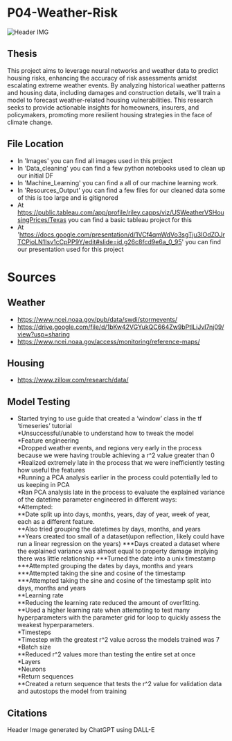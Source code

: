 # P04-Weather-Risk
![Header IMG](Images/DALL·E_Weather_Risk.jpg)

## Thesis
This project aims to leverage neural networks and weather data to predict housing risks, enhancing the accuracy of risk assessments amidst escalating extreme weather events. By analyzing historical weather patterns and housing data, including damages and construction details, we'll train a model to forecast weather-related housing vulnerabilities. This research seeks to provide actionable insights for homeowners, insurers, and policymakers, promoting more resilient housing strategies in the face of climate change.

## File Location
- In 'Images' you can find all images used in this project
- In 'Data_cleaning' you can find a few python notebooks used to clean up our initial DF
- In 'Machine_Learning' you can find a all of our machine learning work.
- In 'Resources_Output' you can find a few files for our cleaned data some of this is too large and is gitignored
- At https://public.tableau.com/app/profile/riley.capps/viz/USWeatherVSHousingPrices/Texas you can find a basic tableau project for this
- At 'https://docs.google.com/presentation/d/1VCf4qmWdVo3sgTju3IOdZOJrTCPjoLN1Isv1cCpPP9Y/edit#slide=id.g26c8fcd9e6a_0_95' you can find our presentation used for this project


# Sources
## Weather
- https://www.ncei.noaa.gov/pub/data/swdi/stormevents/
- https://drive.google.com/file/d/1bKw42VGYukQC664Zw9bPtlLiJvI7nj09/view?usp=sharing
- https://www.ncei.noaa.gov/access/monitoring/reference-maps/

## Housing
- https://www.zillow.com/research/data/	

## Model Testing
* Started trying to use guide that created a ‘window’ class in the tf ‘timeseries’ tutorial  
	*Unsuccessful/unable to understand how to tweak the model  
*Feature engineering  
	*Dropped weather events, and regions very early in the process because we were having trouble achieving a r^2 value greater than 0  
	*Realized extremely late in the process that we were inefficiently testing how useful the features  
	*Running a PCA analysis earlier in the process could potentially led to us keeping in PCA  
	*Ran PCA analysis late in the process to evaluate the explained variance of the datetime parameter engineered in different ways:  
	*Attempted:  
	    **Date split up into days, months, years, day of year, week of year, each as a different feature.  
	    **Also tried grouping the datetimes by days, months, and years  
        **Years created too small of a dataset(upon reflection, likely could have run a linear regression on the years)
	        ***Days created a dataset where the explained variance was almost equal to property damage implying there was little relationship
	    	***Turned the date into a unix timestamp  
	        ***Attempted grouping the dates by days, months and years  
	        ***Attempted taking the sine and cosine of the timestamp  
	        ***Attempted taking the sine and cosine of the timestamp split into days, months and years  
	    **Learning rate  
	    **Reducing the learning rate reduced the amount of overfitting.  
	    **Used a higher learning rate when attempting to test many hyperparameters with the parameter grid for loop to quickly assess the weakest hyperparameters.  
	*Timesteps  
	*Timestep with the greatest r^2 value across the models trained was 7   
	*Batch size  
	    **Reduced r^2 values more than testing the entire set at once  
	*Layers  
    	*Neurons  
	*Return sequences  
        	**Created a return sequence that tests the r^2 value for validation data and autostops the model from training


## Citations
Header Image generated by ChatGPT using DALL-E

